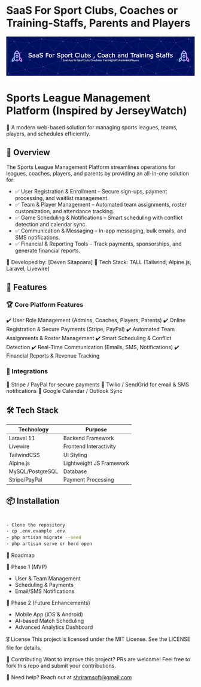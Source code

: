 # SaaS For Sport Clubs, Coaches or Training-Staffs, Parents and Players

![Header](./sport-saas-github-header-image.png)


# Sports League Management Platform (Inspired by JerseyWatch)


🚀 A modern web-based solution for managing sports leagues, teams, players, and schedules efficiently.


## 📖 Overview

The Sports League Management Platform streamlines operations for leagues, coaches, players, and parents by providing an all-in-one solution for:


- ✅ User Registration & Enrollment – Secure sign-ups, payment processing, and waitlist management.
- ✅ Team & Player Management – Automated team assignments, roster customization, and attendance tracking.
- ✅ Game Scheduling & Notifications – Smart scheduling with conflict detection and calendar sync.
- ✅ Communication & Messaging – In-app messaging, bulk emails, and SMS notifications.
- ✅ Financial & Reporting Tools – Track payments, sponsorships, and generate financial reports.


🔹 Developed by: [Deven Sitapoara]
🔹 Tech Stack: TALL (Tailwind, Alpine.js, Laravel, Livewire)


## 🎯 Features

### 🏆 Core Platform Features

✔️ User Role Management (Admins, Coaches, Players, Parents)
✔️ Online Registration & Secure Payments (Stripe, PayPal)
✔️ Automated Team Assignments & Roster Management
✔️ Smart Scheduling & Conflict Detection
✔️ Real-Time Communication (Emails, SMS, Notifications)
✔️ Financial Reports & Revenue Tracking

### 🔗 Integrations

🔹 Stripe / PayPal for secure payments
🔹 Twilio / SendGrid for email & SMS notifications
🔹 Google Calendar / Outlook Sync

## 🛠️ Tech Stack

| Technology      | Purpose                      |
|-----------------|-------------------------------|
| Laravel 11      | Backend Framework             |
| Livewire        | Frontend Interactivity        |
| TailwindCSS     | UI Styling                    |
| Alpine.js       | Lightweight JS Framework      |
| MySQL/PostgreSQL | Database                      |
| Stripe/PayPal   | Payment Processing            |

## 📦 Installation

```bash

- Clone the repository
- cp .env.example .env
- php artisan migrate --seed
- php artisan serve or herd open
```

📜 Roadmap

🚀 Phase 1 (MVP)
- User & Team Management
- Scheduling & Payments
- Email/SMS Notifications

📱 Phase 2 (Future Enhancements)
- Mobile App (iOS & Android)
- AI-based Match Scheduling
- Advanced Analytics Dashboard

🎖️ License
This project is licensed under the MIT License. See the LICENSE file for details.

🤝 Contributing
Want to improve this project? PRs are welcome! Feel free to fork this repo and submit your contributions.

📩 Need help?
Reach out at shriramsoft@gmail.com









